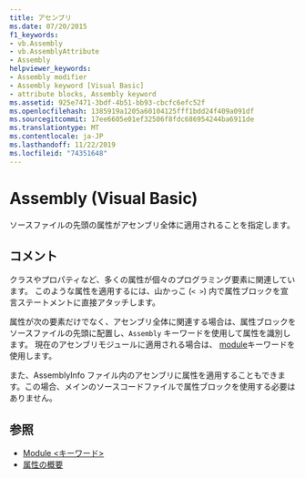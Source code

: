 ```yaml
---
title: アセンブリ
ms.date: 07/20/2015
f1_keywords:
- vb.Assembly
- vb.AssemblyAttribute
- Assembly
helpviewer_keywords:
- Assembly modifier
- Assembly keyword [Visual Basic]
- attribute blocks, Assembly keyword
ms.assetid: 925e7471-3bdf-4b51-bb93-cbcfc6efc52f
ms.openlocfilehash: 1385919a1205a60104125fff1bdd24f409a091df
ms.sourcegitcommit: 17ee6605e01ef32506f8fdc686954244ba6911de
ms.translationtype: MT
ms.contentlocale: ja-JP
ms.lasthandoff: 11/22/2019
ms.locfileid: "74351648"
---
```

# <a name="assembly-visual-basic"></a>Assembly (Visual Basic)
ソースファイルの先頭の属性がアセンブリ全体に適用されることを指定します。  
  
## <a name="remarks"></a>コメント  
 クラスやプロパティなど、多くの属性が個々のプログラミング要素に関連しています。 このような属性を適用するには、山かっこ (`< >`) 内で属性ブロックを宣言ステートメントに直接アタッチします。  
  
 属性が次の要素だけでなく、アセンブリ全体に関連する場合は、属性ブロックをソースファイルの先頭に配置し、`Assembly` キーワードを使用して属性を識別します。 現在のアセンブリモジュールに適用される場合は、 [module](../../../visual-basic/language-reference/modifiers/module-keyword.md)キーワードを使用します。  
  
 また、AssemblyInfo ファイル内のアセンブリに属性を適用することもできます。この場合、メインのソースコードファイルで属性ブロックを使用する必要はありません。  
  
## <a name="see-also"></a>参照

- [Module \<キーワード>](../../../visual-basic/language-reference/modifiers/module-keyword.md)
- [属性の概要](../../../visual-basic/programming-guide/concepts/attributes/index.md)
